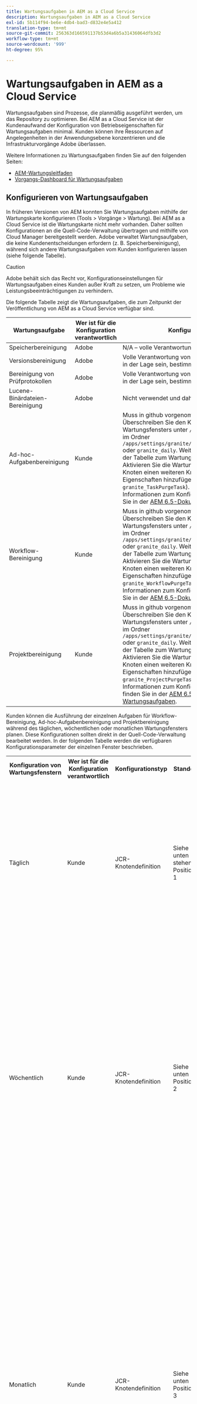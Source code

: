 ```yaml
---
title: Wartungsaufgaben in AEM as a Cloud Service
description: Wartungsaufgaben in AEM as a Cloud Service
exl-id: 5b114f94-be6e-4db4-bad3-d832e4e5a412
translation-type: tm+mt
source-git-commit: 256363d166591137b53d4a6b5a31436064dfb3d2
workflow-type: tm+mt
source-wordcount: '999'
ht-degree: 95%

---
```


# Wartungsaufgaben in AEM as a Cloud Service

Wartungsaufgaben sind Prozesse, die planmäßig ausgeführt werden, um das Repository zu optimieren. Bei AEM as a Cloud Service ist der Kundenaufwand der Konfiguration von Betriebseigenschaften für Wartungsaufgaben minimal. Kunden können ihre Ressourcen auf Angelegenheiten in der Anwendungsebene konzentrieren und die Infrastrukturvorgänge Adobe überlassen.

Weitere Informationen zu Wartungsaufgaben finden Sie auf den folgenden Seiten:

* [AEM-Wartungsleitfaden](https://helpx.adobe.com/de/experience-manager/kb/AEM6-Maintenance-Guide.html)
* [Vorgangs-Dashboard für Wartungsaufgaben](https://helpx.adobe.com/de/experience-manager/6-5/sites/administering/using/operations-dashboard.html#AutomatedMaintenanceTasks)

## Konfigurieren von Wartungsaufgaben

In früheren Versionen von AEM konnten Sie Wartungsaufgaben mithilfe der Wartungskarte konfigurieren (Tools > Vorgänge > Wartung). Bei AEM as a Cloud Service ist die Wartungskarte nicht mehr vorhanden. Daher sollten Konfigurationen an die Quell-Code-Verwaltung übertragen und mithilfe von Cloud Manager bereitgestellt werden. Adobe verwaltet Wartungsaufgaben, die keine Kundenentscheidungen erfordern (z. B. Speicherbereinigung), während sich andere Wartungsaufgaben vom Kunden konfigurieren lassen (siehe folgende Tabelle).

>[!CAUTION]
>
>Adobe behält sich das Recht vor, Konfigurationseinstellungen für Wartungsaufgaben eines Kunden außer Kraft zu setzen, um Probleme wie Leistungsbeeinträchtigungen zu verhindern.

Die folgende Tabelle zeigt die Wartungsaufgaben, die zum Zeitpunkt der Veröffentlichung von AEM as a Cloud Service verfügbar sind.

| Wartungsaufgabe | Wer ist für die Konfiguration verantwortlich | Konfigurationsweise (optional) |
|---|---|---|
| Speicherbereinigung | Adobe | N/A – volle Verantwortung von Adobe |
| Versionsbereinigung | Adobe | Volle Verantwortung von Adobe, aber in Zukunft werden Kunden in der Lage sein, bestimmte Parameter selbst zu konfigurieren. |
| Bereinigung von Prüfprotokollen | Adobe | Volle Verantwortung von Adobe, aber in Zukunft werden Kunden in der Lage sein, bestimmte Parameter selbst zu konfigurieren. |
| Lucene-Binärdateien-Bereinigung | Adobe | Nicht verwendet und daher von Adobe deaktiviert. |
| Ad-hoc-Aufgabenbereinigung | Kunde | Muss in github vorgenommen werden. <br> Überschreiben Sie den Konfigurationsknoten des vordefinierten Wartungsfensters unter `/libs` durch Erstellen von Eigenschaften im Ordner `/apps/settings/granite/operations/maintenance/granite_weekly` oder `granite_daily`. Weitere Konfigurationsdetails finden Sie in der Tabelle zum Wartungsfenster. <br> Aktivieren Sie die Wartungsaufgabe, indem Sie unter dem obigen Knoten einen weiteren Knoten mit den entsprechenden Eigenschaften hinzufügen (nennen Sie ihn `granite_TaskPurgeTask`). <br> Informationen zum Konfigurieren der OSGi-Eigenschaften finden Sie in der [AEM 6.5-Dokumentation zu Wartungsaufgaben](https://helpx.adobe.com/experience-manager/kb/AEM6-Maintenance-Guide.html). |
| Workflow-Bereinigung | Kunde | Muss in github vorgenommen werden. <br> Überschreiben Sie den Konfigurationsknoten des vordefinierten Wartungsfensters unter `/libs` durch Erstellen von Eigenschaften im Ordner `/apps/settings/granite/operations/maintenance/granite_weekly` oder `granite_daily`. Weitere Konfigurationsdetails finden Sie in der Tabelle zum Wartungsfenster. <br> Aktivieren Sie die Wartungsaufgabe, indem Sie unter dem obigen Knoten einen weiteren Knoten mit den entsprechenden Eigenschaften hinzufügen (nennen Sie ihn `granite_WorkflowPurgeTask`). <br> Informationen zum Konfigurieren der OSGi-Eigenschaften finden Sie in der [AEM 6.5-Dokumentation zu Wartungsaufgaben](https://helpx.adobe.com/experience-manager/kb/AEM6-Maintenance-Guide.html). |
| Projektbereinigung | Kunde | Muss in github vorgenommen werden. <br> Überschreiben Sie den Konfigurationsknoten des vordefinierten Wartungsfensters unter `/libs` durch Erstellen von Eigenschaften im Ordner `/apps/settings/granite/operations/maintenance/granite_weekly` oder `granite_daily`. Weitere Konfigurationsdetails finden Sie in der Tabelle zum Wartungsfenster. <br> Aktivieren Sie die Wartungsaufgabe, indem Sie unter dem obigen Knoten einen weiteren Knoten mit den entsprechenden Eigenschaften hinzufügen (nennen Sie ihn `granite_ProjectPurgeTask`). <br> Informationen zum Konfigurieren von OSGi-Eigenschaften finden Sie in der [AEM 6.5-Dokumentation zu Wartungsaufgaben](https://helpx.adobe.com/experience-manager/kb/AEM6-Maintenance-Guide.html). |

Kunden können die Ausführung der einzelnen Aufgaben für Workflow-Bereinigung, Ad-hoc-Aufgabenbereinigung und Projektbereinigung während des täglichen, wöchentlichen oder monatlichen Wartungsfensters planen. Diese Konfigurationen sollten direkt in der Quell-Code-Verwaltung bearbeitet werden. In der folgenden Tabelle werden die verfügbaren Konfigurationsparameter der einzelnen Fenster beschrieben.

<table>
  <tr>
    <th>Konfiguration von Wartungsfenstern</th>
    <th>Wer ist für die Konfiguration verantwortlich</th>
    <th>Konfigurationstyp</th>
    <th>Standort</th>
    <th>Beispiel</th>
    <th>Parameter</th>
  </tr>
  <tr>
    <td>Täglich</td>
    <td>Kunde</td>
    <td>JCR-Knotendefinition</td>
    <td>Siehe unten stehende Position 1</td>
    <td>Siehe Code-Beispiel 1 unten</td>
  <td>
  <strong>windowSchedule</strong> = daily (dieser Wert sollte nicht geändert werden)
  <strong>windowStartTime</strong> = HH:MM unter Verwendung der 24-Stunden-Zeit. Definiert, wann die Ausführung der mit dem täglichen Wartungsfenster verknüpften Wartungsaufgaben beginnen soll.
  <strong>windowEndTime</strong> = HH:MM unter Verwendung der 24-Stunden-Zeit. Definiert, wann die Ausführung der mit dem täglichen Wartungsfenster verknüpften Wartungsaufgaben beendet werden soll, wenn diese noch nicht abgeschlossen sind.
  </td> 
  </tr>
  <tr>
    <td>Wöchentlich</td>
    <td>Kunde</td>
    <td>JCR-Knotendefinition</td>
    <td>Siehe unten Position 2</td>
    <td>Siehe Code-Beispiel 2 unten</td>
    <td>
    <strong>windowSchedule</strong> = weekly (dieser Wert sollte nicht geändert werden)
    <strong>windowStartTime</strong> = HH:MM unter Verwendung der 24-Stunden-Zeit. Definiert, wann die Ausführung der mit dem wöchentlichen Wartungsfenster verknüpften Wartungsaufgaben beginnen soll.
    <strong>windowEndTime</strong> = HH:MM unter Verwendung der 24-Stunden-Zeit. Definiert, wann die Ausführung der mit dem wöchentlichen Wartungsfenster verknüpften Wartungsaufgaben beendet werden soll, wenn diese noch nicht abgeschlossen sind.
    <strong>windowScheduleWeekdays = Array mit 2 Werten von 1–7. Beispiel: [5,5].</strong> Der erste Wert des Arrays ist der Anfangstag, an dem der Auftrag geplant wird, und der zweite Wert der Endtag, an dem der Auftrag beendet wird. Die genaue Uhrzeit von Anfang und Ende wird durch „windowStartTime“ bzw. „windowEndTime“ angegeben.
    </td> 
  </tr>
  <tr>
    <td>Monatlich</td>
    <td>Kunde</td>
    <td>JCR-Knotendefinition</td>
    <td>Siehe unten Position 3</td>
    <td>Siehe Code-Beispiel 3 unten</td>
    <td>
    <strong>windowSchedule</strong> = daily (dieser Wert sollte nicht geändert werden)
    <strong>windowStartTime</strong> = HH:MM unter Verwendung der 24-Stunden-Zeit. Definiert, wann die Ausführung der mit dem monatlichen Wartungsfenster verknüpften Wartungsaufgaben beginnen soll.
    <strong>windowEndTime</strong> = HH:MM unter Verwendung der 24-Stunden-Zeit. Definiert, wann die Ausführung der mit dem monatlichen Wartungsfenster verknüpften Wartungsaufgaben beendet werden soll, wenn diese noch nicht abgeschlossen sind.
    <strong>windowScheduleWeekdays = Array mit 2 Werten von 1–7. Beispiel: [5,5].</strong> Der erste Wert des Arrays ist der Anfangstag, an dem der Auftrag geplant wird, und der zweite Wert der Endtag, an dem der Auftrag beendet wird. Die genaue Uhrzeit von Anfang und Ende wird durch „windowStartTime“ bzw. „windowEndTime“ angegeben.
    <strong>windowFirstLastStartDay - 0/1</strong> 0, um in der ersten Woche des Monats zu planen, oder 1, um in der letzten Woche des Monats zu planen. Wenn kein Wert angegeben ist, werden Aufträge praktisch jeden Tag terminiert (wie von „windowScheduleWeekdays“ jeden Monat gesteuert).
    </td> 
    </tr>
</table>

Standorte:

1. /apps/settings/granite/operations/maintenance/granite_daily
2. /apps/settings/granite/operations/maintenance/granite_weekly
3. /apps/settings/granite/operations/maintenance/granite_month

Codebeispiele:

Code-Beispiel 1

```xml
<?xml version="1.0" encoding="UTF-8"?>
<jcr:root xmlns:sling="http://sling.apache.org/jcr/sling/1.0" 
  xmlns:jcr="http://www.jcp.org/jcr/1.0" 
  jcr:primaryType="sling:Folder"
  sling:configCollectionInherit="true"
  sling:configPropertyInherit="true"
  windowSchedule="daily"
  windowStartTime="03:00"
  windowEndTime="05:00"
 />
```

Code-Beispiel 2

```xml
<?xml version="1.0" encoding="UTF-8"?>
<jcr:root xmlns:sling="http://sling.apache.org/jcr/sling/1.0" 
   xmlns:jcr="http://www.jcp.org/jcr/1.0"
   jcr:primaryType="sling:Folder"
   sling:configCollectionInherit="true"
   sling:configPropertyInherit="true"
   windowEndTime="15:30"
   windowSchedule="weekly"
   windowScheduleWeekdays="[5,5]"
   windowStartTime="14:30"/>
```

Code-Beispiel 3

```xml
<?xml version="1.0" encoding="UTF-8"?>
<jcr:root xmlns:sling="http://sling.apache.org/jcr/sling/1.0" 
   xmlns:jcr="http://www.jcp.org/jcr/1.0"
   jcr:primaryType="sling:Folder"
   sling:configCollectionInherit="true"
   sling:configPropertyInherit="true"
   windowEndTime="15:30"
   windowSchedule="monthly"
   windowFirstLastStartDay=0
   windowScheduleWeekdays="[5,5]"
   windowStartTime="14:30"/>
```

| Konfiguration von Wartungsfenstern | Wer ist für die Konfiguration verantwortlich | Konfigurationstyp | Standort | Beispiel | Parameter |
|---|---|---|---|---|---|
| Täglich | Kunde | JCR-Knotendefinition | Siehe unten Position 2 | Siehe Code-Beispiel 2 unten | `windowSchedule= daily` (dieser Wert sollte nicht geändert werden).  <br> `windowStartTime=HH:MM` mit 24-Stunden-Uhr. Definiert, wann die Ausführung der mit dem täglichen Wartungsfenster verknüpften Wartungsaufgaben beginnen soll. <br> **** windowEndTime = HH:MM unter Verwendung der 24-Stunden-Zeit. Definiert, wann die Ausführung der mit dem täglichen Wartungsfenster verknüpften Wartungsaufgaben beendet werden soll, wenn diese noch nicht abgeschlossen sind. |
